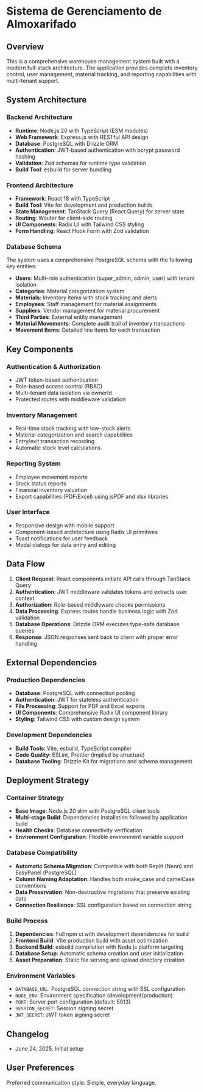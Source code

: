 # Sistema de Gerenciamento de Almoxarifado

## Overview

This is a comprehensive warehouse management system built with a modern full-stack architecture. The application provides complete inventory control, user management, material tracking, and reporting capabilities with multi-tenant support.

## System Architecture

### Backend Architecture
- **Runtime**: Node.js 20 with TypeScript (ESM modules)
- **Web Framework**: Express.js with RESTful API design
- **Database**: PostgreSQL with Drizzle ORM
- **Authentication**: JWT-based authentication with bcrypt password hashing
- **Validation**: Zod schemas for runtime type validation
- **Build Tool**: esbuild for server bundling

### Frontend Architecture
- **Framework**: React 18 with TypeScript
- **Build Tool**: Vite for development and production builds
- **State Management**: TanStack Query (React Query) for server state
- **Routing**: Wouter for client-side routing
- **UI Components**: Radix UI with Tailwind CSS styling
- **Form Handling**: React Hook Form with Zod validation

### Database Schema
The system uses a comprehensive PostgreSQL schema with the following key entities:
- **Users**: Multi-role authentication (super_admin, admin, user) with tenant isolation
- **Categories**: Material categorization system
- **Materials**: Inventory items with stock tracking and alerts
- **Employees**: Staff management for material assignments
- **Suppliers**: Vendor management for material procurement
- **Third Parties**: External entity management
- **Material Movements**: Complete audit trail of inventory transactions
- **Movement Items**: Detailed line items for each transaction

## Key Components

### Authentication & Authorization
- JWT token-based authentication
- Role-based access control (RBAC)
- Multi-tenant data isolation via ownerId
- Protected routes with middleware validation

### Inventory Management
- Real-time stock tracking with low-stock alerts
- Material categorization and search capabilities
- Entry/exit transaction recording
- Automatic stock level calculations

### Reporting System
- Employee movement reports
- Stock status reports
- Financial inventory valuation
- Export capabilities (PDF/Excel) using jsPDF and xlsx libraries

### User Interface
- Responsive design with mobile support
- Component-based architecture using Radix UI primitives
- Toast notifications for user feedback
- Modal dialogs for data entry and editing

## Data Flow

1. **Client Request**: React components initiate API calls through TanStack Query
2. **Authentication**: JWT middleware validates tokens and extracts user context
3. **Authorization**: Role-based middleware checks permissions
4. **Data Processing**: Express routes handle business logic with Zod validation
5. **Database Operations**: Drizzle ORM executes type-safe database queries
6. **Response**: JSON responses sent back to client with proper error handling

## External Dependencies

### Production Dependencies
- **Database**: PostgreSQL with connection pooling
- **Authentication**: JWT for stateless authentication
- **File Processing**: Support for PDF and Excel exports
- **UI Components**: Comprehensive Radix UI component library
- **Styling**: Tailwind CSS with custom design system

### Development Dependencies
- **Build Tools**: Vite, esbuild, TypeScript compiler
- **Code Quality**: ESLint, Prettier (implied by structure)
- **Database Tooling**: Drizzle Kit for migrations and schema management

## Deployment Strategy

### Container Strategy
- **Base Image**: Node.js 20 slim with PostgreSQL client tools
- **Multi-stage Build**: Dependencies installation followed by application build
- **Health Checks**: Database connectivity verification
- **Environment Configuration**: Flexible environment variable support

### Database Compatibility
- **Automatic Schema Migration**: Compatible with both Replit (Neon) and EasyPanel (PostgreSQL)
- **Column Naming Adaptation**: Handles both snake_case and camelCase conventions
- **Data Preservation**: Non-destructive migrations that preserve existing data
- **Connection Resilience**: SSL configuration based on connection string

### Build Process
1. **Dependencies**: Full npm ci with development dependencies for build
2. **Frontend Build**: Vite production build with asset optimization
3. **Backend Build**: esbuild compilation with Node.js platform targeting
4. **Database Setup**: Automatic schema creation and user initialization
5. **Asset Preparation**: Static file serving and upload directory creation

### Environment Variables
- `DATABASE_URL`: PostgreSQL connection string with SSL configuration
- `NODE_ENV`: Environment specification (development/production)
- `PORT`: Server port configuration (default: 5013)
- `SESSION_SECRET`: Session signing secret
- `JWT_SECRET`: JWT token signing secret

## Changelog

- June 24, 2025. Initial setup

## User Preferences

Preferred communication style: Simple, everyday language.